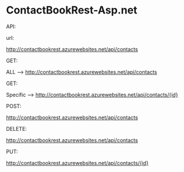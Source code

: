 # ContactBookRest-Asp.net

API:

url:

http://contactbookrest.azurewebsites.net/api/contacts

GET:

ALL --> http://contactbookrest.azurewebsites.net/api/contacts

GET:

Specific --> http://contactbookrest.azurewebsites.net/api/contacts/{id}

POST:

http://contactbookrest.azurewebsites.net/api/contacts

DELETE:

http://contactbookrest.azurewebsites.net/api/contacts

PUT:

http://contactbookrest.azurewebsites.net/api/contacts/{id}
